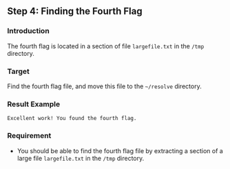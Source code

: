 ## Step 4: Finding the Fourth Flag

### Introduction

The fourth flag is located in a section of file `largefile.txt` in the `/tmp` directory.

### Target

Find the fourth flag file, and move this file to the `~/resolve` directory.

### Result Example

```
Excellent work! You found the fourth flag.
```

### Requirement

- You should be able to find the fourth flag file by extracting a section of a large file `largefile.txt` in the `/tmp` directory.
